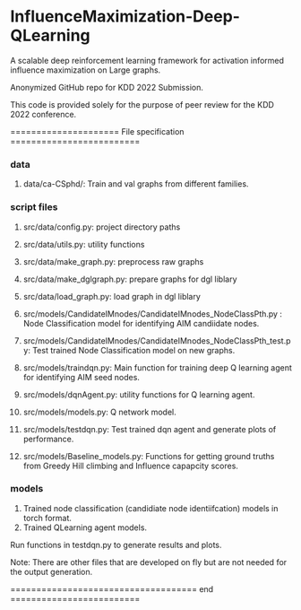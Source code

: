 # InfluenceMaximization-Deep-QLearning

A scalable deep reinforcement learning framework for activation informed influence maximization on Large graphs.

Anonymized GitHub repo for KDD 2022 Submission.

This code is provided solely for the purpose of peer review for the KDD 2022 conference.

===================== File specification =========================

### data
1. data/ca-CSphd/: Train and val graphs from different families.

### script files
1. src/data/config.py: project directory paths
2. src/data/utils.py: utility functions
3. src/data/make_graph.py: preprocess raw graphs 
4. src/data/make_dglgraph.py: prepare graphs for dgl liblary
5. src/data/load_graph.py: load graph in dgl liblary

6. src/models/CandidateIMnodes/CandidateIMnodes_NodeClassPth.py : Node Classification model for identifying AIM candiidate nodes. 

7. src/models/CandidateIMnodes/CandidateIMnodes_NodeClassPth_test.py: Test trained Node Classification model on new graphs.

8. src/models/traindqn.py: Main function for training deep Q learning agent for identifying AIM seed nodes.
9.  src/models/dqnAgent.py: utility functions for Q learning agent.
10. src/models/models.py: Q network model.

11. src/models/testdqn.py: Test trained dqn agent and generate plots of performance.

12. src/models/Baseline_models.py: Functions for getting ground truths from Greedy Hill climbing and Influence capapcity scores.

### models
1. Trained node classification (candidiate node identiifcation)  models in torch format.
2. Trained QLearning agent models.

Run functions in testdqn.py to generate results and plots.

Note: There are other files that are developed on fly but are not needed for the output generation.

==================================== end =========================
